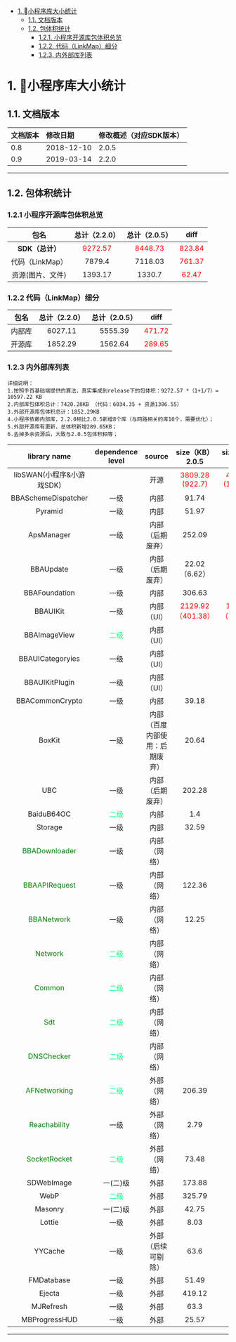 <!-- TOC -->

- [1. 小程序库大小统计](#1-小程序库大小统计)
    - [1.1. 文档版本](#11-文档版本)
    - [1.2. 包体积统计](#12-包体积统计)
        - [1.2.1. 小程序开源库包体积总览](#小程序开源库包体积总览)
        - [1.2.2. 代码（LinkMap）细分](#122-代码（LinkMap）细分)
        - [1.2.3. 内外部库列表](#122-内外部库列表)

<!-- /TOC -->
# 1. 小程序库大小统计
## 1.1. 文档版本

|文档版本|修改日期|修改概述（对应SDK版本）|
|:--|:--|:--|
|0.8|2018-12-10|2.0.5|
|0.9|2019-03-14|2.2.0|

--------------------------

## 1.2. 包体积统计
### 1.2.1 小程序开源库包体积总览

| 包名 | 总计（2.2.0） | 总计（2.0.5） | diff |
| :-: | :-: | :-: | :-: | 
| **SDK（总计）** | <font color=red> 9272.57 | <font color=red> 8448.73 | <font color=red> 823.84 |
| 代码（LinkMap） | 7879.4 | 7118.03 | <font color=red> 761.37 |
| 资源(图片、文件) | 1393.17 | 1330.7 | <font color=red> 62.47 |

### 1.2.2 代码（LinkMap）细分
| 包名 | 总计（2.2.0） | 总计（2.0.5） | diff |
| :-: | :-: | :-: | :-: | 
| 内部库 | 6027.11 | 5555.39 | <font color=red> 471.72 |
| 开源库 | 1852.29 | 1562.64 | <font color=red> 289.65 |
	
### 1.2.3 内外部库列表
	详细说明：
	1.按照手百基础端提供的算法，真实集成到release下的包体积：9272.57 *（1+1/7）= 10597.22 KB
	2.内部库包体积总计：7420.28KB （代码：6034.35 + 资源1386.55）
	3.外部开源库包体积总计：1852.29KB
	4.小程序依赖内部库，2.2.0相比2.0.5新增8个库（与网路相关的库10个，需要优化）；
	5.外部开源库有更新，总体积新增289.65KB；
	6.去掉多余资源后，大致与2.0.5包体积相等；
	

| library name | dependence level | source | size（KB）2.0.5 | size（KB）2.2.0 |
|  :-: | :-: |  :-: |  :-: | :-: |
| libSWAN(小程序&小游戏SDK) |  | 开源 | <font color=red> 3809.28 (922.7) | <font color=red> 4638.72 (1034.24) |
| BBASchemeDispatcher | 一级 | 内部| 91.74 |87.65 |
| Pyramid   | 一级 | 内部| 51.97 |52.66 |
| ApsManager   | 一级 | 内部（后期废弃）| 252.09 |223.17 |
| BBAUpdate   | 一级 | 内部（后期废弃）| 22.02（6.62） |30.25（6.62） |
| BBAFoundation    | 一级 | 内部| 306.63 |149.5 |
| BBAUIKit    | 一级 | 内部 （UI）| <font color=red> 2129.92（401.38） | <font color=red> 1648.64（352.31） |
| BBAImageView    | <font color=SpringGreen> 二级 | 内部 （UI）|   |15.31 |
| BBAUICategoryies  | 一级 | 内部 （UI）|  | 21.51 |
| BBAUIKitPlugin    | 一级 | 内部 （UI）|  | 26.21 |
| BBACommonCrypto    | 一级 | 内部| 39.18 | 41.14 |
| BoxKit | 一级 | 内部（百度内部使用：后期废弃）| 20.64 |21.48 |
| UBC    | 一级 | 内部（后期废弃）| 202.28 |204.08 |
| BaiduB64OC    | <font color=SpringGreen> 二级 | 内部| 1.4 |1.4 |
| Storage    | 一级 | 内部| 32.59 |32.62 |
| <font color=green> BBADownloader    | 一级 | 内部 （网络）|  | 51.28 |
| <font color=green> BBAAPIRequest    | 一级 | 内部 （网络）| 122.36 |129.41 |
| <font color=green> BBANetwork    | 一级 | 内部 （网络）| 12.25 |10.64 |
| <font color=green> Network    | <font color=SpringGreen> 二级 | 内部 （网络）|  | 7.09 |
| <font color=green> Common    | <font color=SpringGreen> 二级 | 内部 （网络）|  | 10.29 |
| <font color=green> Sdt    | <font color=SpringGreen>  二级 | 内部 （网络）|  | 16.81 |
| <font color=green> DNSChecker    | <font color=SpringGreen> 二级 | 内部 （网络）|  |0.52 |
| <font color=green> AFNetworking   |<font color=SpringGreen>  二级 | 外部 （网络）| 206.39 |205.66 |
| <font color=green> Reachability   | 一级 | 外部 （网络）| 2.79 |2.67 |
| <font color=green> SocketRocket   |<font color=SpringGreen>  二级 | 外部 （网络）| 73.48 | 72.12 |
| SDWebImage   | 一(二)级 | 外部 | 173.88 | 174.44 |
|  WebP   | <font color=SpringGreen> 二级 | 外部| 325.79  |326.2  |
| Masonry   | 一(二)级 | 外部| 42.75 | 42.34 |
| Lottie   | 一级 | 外部| 8.03 | 234.16 |
| YYCache   | 一级 | 外部（后续可剔除）| 63.6 |63.22 |
| FMDatabase   | 一级 | 外部| 51.49 |51.38 |
| Ejecta   | 一级 | 外部| 419.12 |593.82 |
| MJRefresh   | 一级 | 外部| 63.3  |62.95  |
| MBProgressHUD   | 一级 | 外部| 25.57 |23.33 |


------

